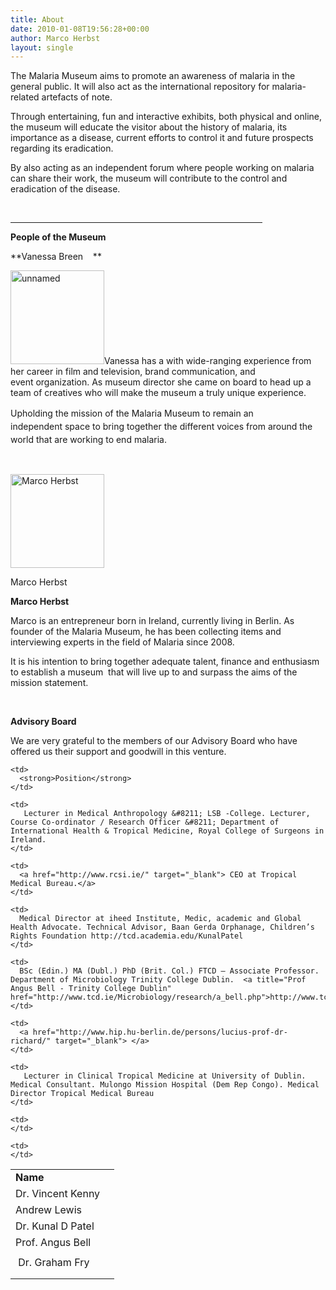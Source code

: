 ```yaml
---
title: About
date: 2010-01-08T19:56:28+00:00
author: Marco Herbst
layout: single
---
```

The Malaria Museum aims to promote an awareness of malaria in the general public. It will also act as the international repository for malaria-related artefacts of note.

Through entertaining, fun and interactive exhibits, both physical and online, the museum will educate the visitor about the history of malaria, its importance as a disease, current efforts to control it and future prospects regarding its eradication.

By also acting as an independent forum where people working on malaria can share their work, the museum will contribute to the control and eradication of the disease.

&nbsp;

<hr width="80%" />

**People of the Museum**

**Vanessa Breen    **

<img class="alignnone size-full wp-image-2461 alignright" style="line-height: 1.5em;" alt="unnamed" src="http://malariamuseum.com/wp-content/uploads/2010/01/unnamed.jpg" width="150" height="150" />Vanessa has a with wide-ranging experience from her career in film and television, brand communication, and event organization. As museum director she came on board to head up a team of creatives who will make the museum a truly unique experience.

<span style="line-height: 1.5em;">Upholding the mission of the Malaria Museum to remain an independent space to bring together the different voices from around the world that are working to end malaria.</span>

&nbsp;

<div id="attachment_695" style="width: 160px" class="wp-caption alignright">
  <a href="http://malariamuseum.de/wp-content/uploads/2010/01/IMG_1641-Copy.jpg"><img class="size-thumbnail wp-image-695 " title="Marco Herbst" alt="Marco Herbst" src="http://malariamuseum.de/wp-content/uploads/2010/01/IMG_1641-Copy-150x150.jpg" width="150" height="150" /></a>
  
  <p class="wp-caption-text">
    Marco Herbst
  </p>
</div>

**Marco Herbst**

Marco is an entrepreneur born in Ireland, currently living in Berlin. As founder of the Malaria Museum, he has been collecting items and interviewing experts in the field of Malaria since 2008.

It is his intention to bring together adequate talent, finance and enthusiasm to establish a museum  that will live up to and surpass the aims of the mission statement.

&nbsp;

**Advisory Board**

We are very grateful to the members of our Advisory Board who have offered us their support and goodwill in this venture.

<table width="100%" border="0" bgcolor="">
  <tr>
    <td width="150">
      <strong>Name</strong>
    </td>
    
    <td>
      <strong>Position</strong>
    </td>
  </tr>
  
  <tr>
    <td>
      Dr. Vincent Kenny
    </td>
    
    <td>
       Lecturer in Medical Anthropology &#8211; LSB -College. Lecturer, Course Co-ordinator / Research Officer &#8211; Department of International Health & Tropical Medicine, Royal College of Surgeons in Ireland.
    </td>
  </tr>
  
  <tr>
    <td>
      Andrew Lewis
    </td>
    
    <td>
      <a href="http://www.rcsi.ie/" target="_blank"> CEO at Tropical Medical Bureau.</a>
    </td>
  </tr>
  
  <tr>
    <td>
      Dr. Kunal D Patel
    </td>
    
    <td>
      Medical Director at iheed Institute, Medic, academic and Global Health Advocate. Technical Advisor, Baan Gerda Orphanage, Children’s Rights Foundation http://tcd.academia.edu/KunalPatel
    </td>
  </tr>
  
  <tr>
    <td>
      Prof. Angus Bell
    </td>
    
    <td>
      BSc (Edin.) MA (Dubl.) PhD (Brit. Col.) FTCD – Associate Professor. Department of Microbiology Trinity College Dublin.  <a title="Prof Angus Bell - Trinity College Dublin" href="http://www.tcd.ie/Microbiology/research/a_bell.php">http://www.tcd.ie/Microbiology/research/a_bell.php</a>
    </td>
  </tr>
  
  <tr>
    <td>
    </td>
    
    <td>
      <a href="http://www.hip.hu-berlin.de/persons/lucius-prof-dr-richard/" target="_blank"> </a>
    </td>
  </tr>
  
  <tr>
    <td>
       Dr. Graham Fry
    </td>
    
    <td>
       Lecturer in Clinical Tropical Medicine at University of Dublin. Medical Consultant. Mulongo Mission Hospital (Dem Rep Congo). Medical Director Tropical Medical Bureau
    </td>
  </tr>
  
  <tr>
    <td>
    </td>
    
    <td>
    </td>
  </tr>
  
  <tr>
    <td>
    </td>
    
    <td>
    </td>
  </tr>
</table>

&nbsp;